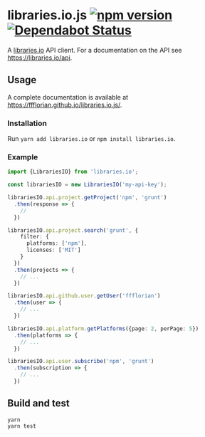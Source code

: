 # libraries.io.js [![npm version](https://img.shields.io/npm/v/libraries.io.svg?style=flat)](https://www.npmjs.com/package/libraries.io) [![Dependabot Status](https://api.dependabot.com/badges/status?host=github&repo=ffflorian/libraries.io.js)](https://dependabot.com)

A [libraries.io](https://libraries.io) API client. For a documentation on the API see https://libraries.io/api.

## Usage

A complete documentation is available at https://ffflorian.github.io/libraries.io.js/.

### Installation

Run `yarn add libraries.io` or `npm install libraries.io`.

### Example

```ts
import {LibrariesIO} from 'libraries.io';

const librariesIO = new LibrariesIO('my-api-key');

librariesIO.api.project.getProject('npm', 'grunt')
  .then(response => {
    //
  })

librariesIO.api.project.search('grunt', {
    filter: {
      platforms: ['npm'],
      licenses: ['MIT']
    }
  })
  .then(projects => {
    // ...
  })

librariesIO.api.github.user.getUser('ffflorian')
  .then(user => {
    // ...
  })

librariesIO.api.platform.getPlatforms({page: 2, perPage: 5})
  .then(platforms => {
    // ...
  })

librariesIO.api.user.subscribe('npm', 'grunt')
  .then(subscription => {
    // ...
  })
```

## Build and test

```
yarn
yarn test
```
